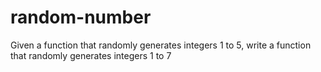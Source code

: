 # random-number
Given a function that randomly generates integers 1 to 5, write a function that randomly generates integers 1 to 7
